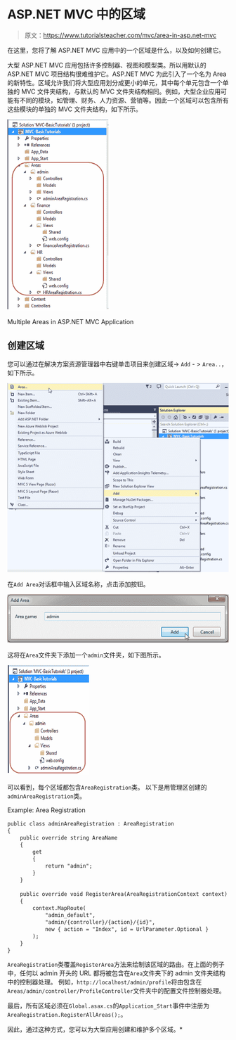 # ASP.NET MVC 中的区域

> 原文：<https://www.tutorialsteacher.com/mvc/area-in-asp.net-mvc>

在这里，您将了解 ASP.NET MVC 应用中的一个区域是什么，以及如何创建它。

大型 ASP.NET MVC 应用包括许多控制器、视图和模型类。所以用默认的 ASP.NET MVC 项目结构很难维护它。ASP.NET MVC 为此引入了一个名为 Area 的新特性。区域允许我们将大型应用划分成更小的单元，其中每个单元包含一个单独的 MVC 文件夹结构，与默认的 MVC 文件夹结构相同。例如，大型企业应用可能有不同的模块，如管理、财务、人力资源、营销等。因此一个区域可以包含所有这些模块的单独的 MVC 文件夹结构，如下所示。

[![](img/17633c9b3f5f12e5884787a8dc11eaef.png)](../../Content/images/mvc/area-1.png)

Multiple Areas in ASP.NET MVC Application



## 创建区域

您可以通过在解决方案资源管理器中右键单击项目来创建区域-> `Add` - > `Area..`，如下所示。

[![](img/f2819073810dd446bc5ca55c646246fd.png)](../../Content/images/mvc/create-area.png)

在`Add Area`对话框中输入区域名称，点击添加按钮。

[![](img/f91d2395376b98158e983d18ed07848c.png)](../../Content/images/mvc/area-2.png)

这将在`Area`文件夹下添加一个`admin`文件夹，如下图所示。

[![](img/0bb35f8987a75f17cb931bf645d079ee.png)](../../Content/images/mvc/area-3.png)

可以看到，每个区域都包含`AreaRegistration`类。 以下是用管理区创建的`adminAreaRegistration`类。

Example: Area Registration 

```
public class adminAreaRegistration : AreaRegistration 
{
    public override string AreaName 
    {
        get 
        {
            return "admin";
        }
    }

    public override void RegisterArea(AreaRegistrationContext context) 
    {
        context.MapRoute(
            "admin_default",
            "admin/{controller}/{action}/{id}",
            new { action = "Index", id = UrlParameter.Optional }
        );
    }
} 
```

`AreaRegistration`类覆盖`RegisterArea`方法来绘制该区域的路由。在上面的例子中，任何以 admin 开头的 URL 都将被包含在`Area`文件夹下的 admin 文件夹结构中的控制器处理。 例如，`http://localhost/admin/profile`将由包含在`Areas/admin/controller/ProfileController`文件夹中的配置文件控制器处理。

最后，所有区域必须在`Global.asax.cs`的`Application_Start`事件中注册为`AreaRegistration.RegisterAllAreas();`。

因此，通过这种方式，您可以为大型应用创建和维护多个区域。*